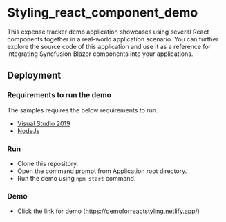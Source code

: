 # Styling_react_component_demo

This expense tracker demo application showcases using several React components together in a real-world application scenario. You can further explore the source code of this application and use it as a reference for integrating Syncfusion Blazor components into your applications.

## Deployment

### Requirements to run the demo

The samples requires the below requirements to run.

* [Visual Studio 2019](https://visualstudio.microsoft.com/vs/)
* [NodeJs](https://nodejs.org/dist/v18.12.1/node-v18.12.1.pkg)

### Run

* Clone this repository.
* Open the command prompt from Application root directory.
* Run the demo using `npm start` command.

### Demo

* Click the link for demo (https://demoforreactstyling.netlify.app/)
